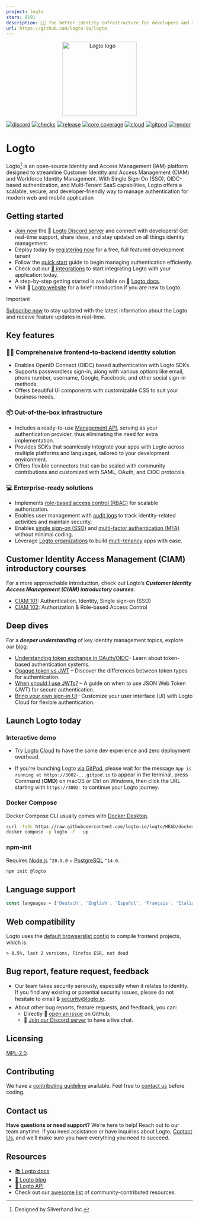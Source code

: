 ```yaml
---
project: logto
stars: 9191
description: 🧑‍🚀 The better identity infrastructure for developers and the open-source alternative to Auth0.
url: https://github.com/logto-io/logto
---
```


<p align="center">
  <a href="https://logto.io/?utm_source=github&utm_medium=readme" target="_blank" align="center" alt="Go to Logto website">
    <picture>
      <source width="200" media="(prefers-color-scheme: dark)" srcset="https://github.com/logto-io/.github/raw/master/profile/logto-logo-dark.svg">
      <source width="200" media="(prefers-color-scheme: light)" srcset="https://github.com/logto-io/.github/raw/master/profile/logto-logo-light.svg">
      <img width="200" src="https://github.com/logto-io/logto/raw/master/logo.png" alt="Logto logo">
    </picture>
  </a>
</p>

[![discord](https://img.shields.io/discord/965845662535147551?color=5865f2&label=discord)](https://discord.gg/vRvwuwgpVX)
[![checks](https://img.shields.io/github/checks-status/logto-io/logto/master)](https://github.com/logto-io/logto/actions?query=branch%3Amaster)
[![release](https://img.shields.io/github/v/release/logto-io/logto?color=3a3c3f)](https://github.com/logto-io/logto/releases)
[![core coverage](https://img.shields.io/codecov/c/github/logto-io/logto?label=core%20coverage)](https://app.codecov.io/gh/logto-io/logto)
[![cloud](https://img.shields.io/badge/cloud-available-7958ff)](https://cloud.logto.io/?sign_up=true&utm_source=github&utm_medium=repo_logto)
[![gitpod](https://img.shields.io/badge/gitpod-available-f09439)](https://gitpod.io/#https://github.com/logto-io/demo)
[![render](https://img.shields.io/badge/render-deploy-5364e9)](https://render.com/deploy?repo=https://github.com/logto-io/logto)

# Logto

Logto[^info] is an open-source Identity and Access Management (IAM) platform designed to streamline Customer Identity and Access Management (CIAM) and Workforce Identity Management. With Single Sign-On (SSO), OIDC-based authentication, and Multi-Tenant SaaS capabilities, Logto offers a scalable, secure, and developer-friendly way to manage authentication for modern web and mobile application

## Getting started
- [Join now](https://discord.gg/vRvwuwgpVX) the 💬 [Logto Discord server](https://discord.gg/vRvwuwgpVX) and connect with developers! Get real-time support, share ideas, and stay updated on all things identity management.
- Deploy today by [registering now](https://auth.logto.io/register) for a free, full featured development tenant 
- Follow the [quick start](https://logto.io/quick-starts/?utm_source=github&utm_medium=repo_logto) guide to begin managing authentication efficiently.
- Check out our [📖 integrations](https://docs.logto.io/integrations?utm_source=github&utm_medium=repo_logto) to start integrating Logto with your application today.
- A step-by-step getting started is available on 📖 [Logto docs](https://docs.logto.io/docs/get-started/welcome/?utm_source=github&utm_medium=repo_logto).
- Visit 🎨 [Logto website](https://logto.io/?utm_source=github&utm_medium=repo_logto) for a brief introduction if you are new to Logto.

> [!IMPORTANT]
> [Subscribe now](https://logto.io/subscribe/?utm_source=github&utm_medium=repo_logto) to stay updated with the latest information about the Logto and receive feature updates in real-time.

## Key features

### 🧑‍💻 Comprehensive frontend-to-backend identity solution

- Enables OpenID Connect (OIDC) based authentication with Logto SDKs.
- Supports passwordless sign-in, along with various options like email, phone number, username, Google, Facebook, and other social sign-in methods.
- Offers beautiful UI components with customizable CSS to suit your business needs.

### 📦 Out-of-the-box infrastructure

- Includes a ready-to-use [Management API](https://openapi.logto.io/), serving as your authentication provider, thus eliminating the need for extra implementation.
- Provides SDKs that seamlessly integrate your apps with Logto across multiple platforms and languages, tailored to your development environment.
- Offers flexible connectors that can be scaled with community contributions and customized with SAML, OAuth, and OIDC protocols.

### 💻 Enterprise-ready solutions

- Implements [role-based access control (RBAC)](https://docs.logto.io/docs/recipes/rbac/) for scalable authorization.
- Enables user management with [audit logs](https://docs.logto.io/docs/recipes/inspect-audit-logs/) to track identity-related activities and maintain security.
- Enables [single sign-on (SSO)](https://docs.logto.io/docs/recipes/single-sign-on/) and [multi-factor authentication (MFA)](https://docs.logto.io/docs/recipes/multi-factor-auth/) without minimal coding.
- Leverage [Logto organizations](https://docs.logto.io/docs/recipes/organizations/understand-how-it-works/) to build [multi-tenancy](https://blog.logto.io/tenancy-models/) apps with ease.

## Customer Identity Access Management (CIAM) introductory courses
For a more approachable introduction, check out Logto’s ***Customer Identity Access Management (CIAM) introductory courses***:
- [CIAM 101](https://blog.logto.io/ciam-101-intro-authn-sso/): Authentication, Identity, Single sign-on (SSO)
- [CIAM 102](https://blog.logto.io/ciam-102-authz-and-rbac/): Authorization & Role-based Access Control

## Deep dives 
For a ***deeper understanding*** of key identity management topics, explore our [blog](https://blog.logto.io/):
- [Understanding token exchange in OAuth/OIDC](https://blog.logto.io/token-exchange)– Learn about token-based authentication systems.
- [Opaque token vs JWT](https://blog.logto.io/opaque-token-vs-jwt) – Discover the differences between token types for authentication.
- [When should I use JWTs?](https://blog.logto.io/when-should-i-use-jwts) – A guide on when to use JSON Web Token (JWT) for secure authentication.
- [Bring your own sign-in UI](https://blog.logto.io/bring-your-own-ui)– Customize your user interface (UI) with Logto Cloud for flexible authentication.

## Launch Logto today
### Interactive demo

- Try [Logto Cloud](https://cloud.logto.io/?sign_up=true&utm_source=github&utm_medium=repo_logto) to have the same dev experience and zero deployment overhead.

- If you're launching Logto [via GitPod](https://gitpod.io/#https://github.com/logto-io/demo), please wait for the message `App is running at https://3002-...gitpod.io` to appear in the terminal, press Command (**CMD**) on macOS or Ctrl on Windows, then click the URL starting with `https://3002-` to continue your Logto journey.

### Docker Compose

Docker Compose CLI usually comes with [Docker Desktop](https://www.docker.com/products/docker-desktop).

```bash
curl -fsSL https://raw.githubusercontent.com/logto-io/logto/HEAD/docker-compose.yml | \
docker compose -p logto -f - up
```

### npm-init

Requires [Node.js](https://nodejs.org/) `^20.9.0` + [PostgreSQL](https://postgresql.org/) `^14.0`.

```bash
npm init @logto
```

## Language support

```ts
const languages = ['Deutsch', 'English', 'Español', 'Français', 'Italiano', '日本語', '한국어', 'Polski', 'Português', 'Русский', 'Türkçe', '简体中文', '繁體中文'];
```

## Web compatibility

Logto uses the [default browserslist config](https://github.com/browserslist/browserslist#full-list) to compile frontend projects, which is:

```
> 0.5%, last 2 versions, Firefox ESR, not dead
```

## Bug report, feature request, feedback

- Our team takes security seriously, especially when it relates to identity. If you find any existing or potential security issues, please do not hesitate to email 🔒 [security@logto.io](mailto:security@logto.io).
- About other bug reports, feature requests, and feedback, you can:
  - Directly 🙋 [open an issue](https://github.com/logto-io/logto/issues/new) on GitHub;
  - 💬 [Join our Discord server](https://discord.gg/vRvwuwgpVX) to have a live chat.

## Licensing

[MPL-2.0](LICENSE).

## Contributing

We have a [contributing guideline](https://github.com/logto-io/logto/blob/master/.github/CONTRIBUTING.md) available. Feel free to [contact us](https://logto.io/contact) before coding.

## Contact us

**Have questions or need support?** We’re here to help! Reach out to our team anytime. If you need assistance or have inquiries about Logto, [Contact Us](https://logto.io/contact), and we’ll make sure you have everything you need to succeed.

## Resources
- [📚 Logto docs](https://docs.logto.io/?utm_source=github&utm_medium=repo_logto)
- [📝 Logto blog](https://blog.logto.io/?utm_source=github&utm_medium=repo_logto)
- [🔗 Logto API](https://openapi.logto.io/?utm_source=github&utm_medium=repo_logto)
- Check out our [awesome list](./AWESOME.md) of community-contributed resources.

[^info]: Designed by Silverhand Inc.


